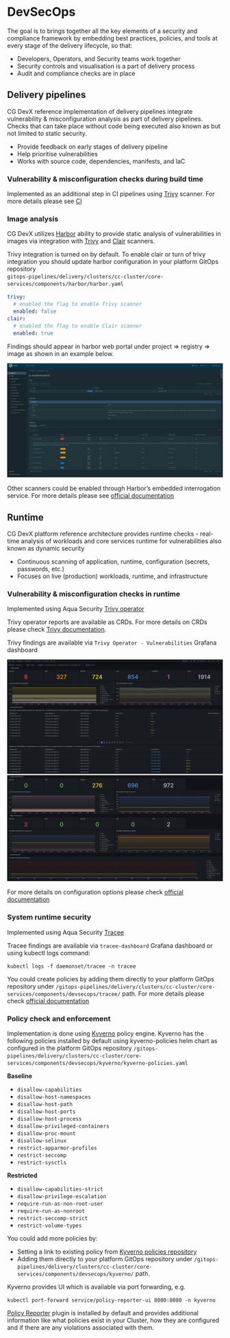 # DevSecOps

The goal is to brings together all the key elements of a security and compliance framework by embedding best practices,
policies, and tools at every stage of the delivery lifecycle, so that:

- Developers, Operators, and Security teams work together
- Security controls and visualisation is a part of delivery process
- Audit and compliance checks are in place


## Delivery pipelines

CG DevX reference implementation of delivery pipelines integrate vulnerability & misconfiguration analysis as part of
delivery pipelines.
Checks that can take place without code being executed also known as but not limited to static security.

- Provide feedback on early stages of delivery pipeline
- Help prioritise vulnerabilities
- Works with source code, dependencies, manifests, and IaC

### Vulnerability & misconfiguration checks during build time

Implemented as an additional step in CI pipelines using [Trivy](https://github.com/aquasecurity/trivy) scanner. For more
details please see [CI](../../developers_guide/ci/trivy.md)

### Image analysis

CG DevX utilizes [Harbor](https://goharbor.io/) ability to provide static analysis of vulnerabilities in images via
integration with [Trivy](https://github.com/aquasecurity/trivy) and [Clair](https://github.com/coreos/clair) scanners.

Trivy integration is turned on by default. To enable clair or turn of trivy integration you should update harbor
configuration in your platform GitOps repository  
`gitops-pipelines/delivery/clusters/cc-cluster/core-services/components/harbor/harbor.yaml`

```yaml
trivy:
  # enabled the flag to enable Trivy scanner
  enabled: false
clair:
  # enabled the flag to enable Clair scanner
  enabled: true
```

Findings should appear in harbor web portal under project => registry => image as shown in an example below.

![harbor_workload_scanners.png](../../assets/harbor_workload_scanners.png)

Other scanners could be enabled through Harbor’s embedded interrogation service. For more details please
see [official documentation](https://goharbor.io/docs/2.0.0/install-config/harbor-compatibility-list/#scanner-adapters)

## Runtime

CG DevX platform reference architecture provides runtime checks - real-time analysis of workloads and core services runtime for vulnerabilities also known as dynamic security
- Continuous scanning of application, runtime, configuration (secrets, passwords, etc.)
- Focuses on live (production) workloads, runtime, and infrastructure

### Vulnerability & misconfiguration checks in runtime

Implemented using Aqua Security [Trivy operator](https://github.com/aquasecurity/trivy-operator)

Trivy operator reports are available as CRDs. For more details on CRDs please
check [Trivy documentation](https://aquasecurity.github.io/trivy-operator/latest/docs/crds/).

Trivy findings are available via `Trivy Operator - Vulnerabilities` Grafana dashboard

![trivy_operator_vulnerabilities.png](../../assets/trivy_operator_vulnerabilities.png)
![trivy_operator_config_audit.png](../../assets/trivy_operator_config_audit.png)

For more details on configuration options please
check [official documentation](https://aquasecurity.github.io/trivy-operator/latest/getting-started/installation/configuration/)

### System runtime security

Implemented using Aqua Security [Tracee](https://github.com/aquasecurity/tracee)

Tracee findings are available via `tracee-dashboard` Grafana dashboard or using kubectl logs command:

```shell
kubectl logs -f daemonset/tracee -n tracee
```

You could create policies by adding them directly to your platform GitOps repository
under `/gitops-pipelines/delivery/clusters/cc-cluster/core-services/components/devsecops/tracee/` path.
For more details please
check [official documentation](https://aquasecurity.github.io/tracee/latest/docs/policies/usage/kubernetes/)

### Policy check and enforcement

Implementation is done using [Kyverno](https://kyverno.io/) policy engine. Kyverno has the following policies installed
by default using kyverno-policies helm chart as configured in the platform GitOps
repository `/gitops-pipelines/delivery/clusters/cc-cluster/core-services/components/devsecops/kyverno/kyverno-policies.yaml`

**Baseline**

- `disallow-capabilities`
- `disallow-host-namespaces`
- `disallow-host-path`
- `disallow-host-ports`
- `disallow-host-process`
- `disallow-privileged-containers`
- `disallow-proc-mount`
- `disallow-selinux`
- `restrict-apparmor-profiles`
- `restrict-seccomp`
- `restrict-sysctls`

**Restricted**

- `disallow-capabilities-strict`
- `disallow-privilege-escalation`
- `require-run-as-non-root-user`
- `require-run-as-nonroot`
- `restrict-seccomp-strict`
- `restrict-volume-types`

You could add more policies by:

- Setting a link to existing policy from [Kyverno policies repository](https://kyverno.io/policies/)
- Adding them directly to your platform GitOps repository
  under `/gitops-pipelines/delivery/clusters/cc-cluster/core-services/components/devsecops/kyverno/` path.

Kyverno provides UI which is available via port forwarding, e.g.

```shell
kubectl port-forward service/policy-reporter-ui 8080:8080 -n kyverno
```

[Policy Reporter](https://github.com/kyverno/policy-reporter-kyverno-plugin) plugin is installed by default and provides
additional information like what policies exist in your Cluster, how they are configured and if there are any violations
associated with them.

